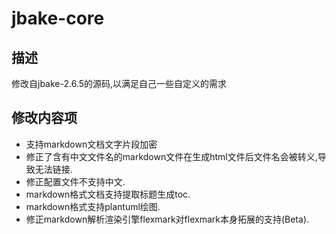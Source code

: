# jbake-core
## 描述
修改自jbake-2.6.5的源码,以满足自己一些自定义的需求

## 修改内容项
- 支持markdown文档文字片段加密
- 修正了含有中文文件名的markdown文件在生成html文件后文件名会被转义,导致无法链接.
- 修正配置文件不支持中文.
- markdown格式文档支持提取标题生成toc.
- markdown格式支持plantuml绘图.
- 修正markdown解析渲染引擎flexmark对flexmark本身拓展的支持(Beta).

